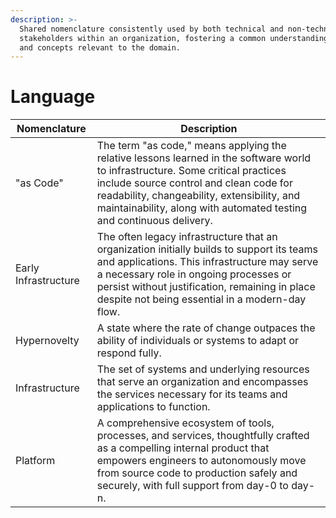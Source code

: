 ```yaml
---
description: >-
  Shared nomenclature consistently used by both technical and non-technical
  stakeholders within an organization, fostering a common understanding of terms
  and concepts relevant to the domain.
---
```


# Language

<table data-full-width="false"><thead><tr><th>Nomenclature</th><th>Description</th></tr></thead><tbody><tr><td>"as Code"</td><td>The term "as code," means applying the relative lessons learned in the software world to infrastructure. Some critical practices include source control and clean code for readability, changeability, extensibility, and maintainability, along with automated testing and continuous delivery.</td></tr><tr><td>Early Infrastructure</td><td>The often legacy infrastructure that an organization initially builds to support its teams and applications. This infrastructure may serve a necessary role in ongoing processes or persist without justification, remaining in place despite not being essential in a modern-day flow.</td></tr><tr><td>Hypernovelty</td><td>A state where the rate of change outpaces the ability of individuals or systems to adapt or respond fully.</td></tr><tr><td>Infrastructure</td><td>The set of systems and underlying resources that serve an organization and encompasses the services necessary for its teams and applications to function.</td></tr><tr><td>Platform</td><td>A comprehensive ecosystem of tools, processes, and services, thoughtfully crafted as a compelling internal product that empowers engineers to autonomously move from source code to production safely and securely, with full support from day-0 to day-n.</td></tr></tbody></table>

